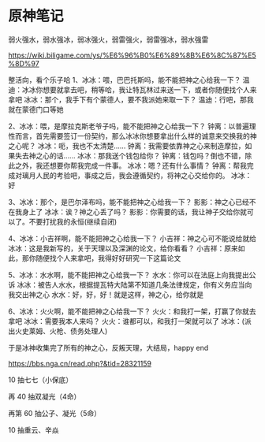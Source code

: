# 原神笔记

弱火强水，弱水强冰，弱冰强火，弱雷强火，弱雷强冰，弱水强雷


https://wiki.biligame.com/ys/%E6%96%B0%E6%89%8B%E6%8C%87%E5%8D%97


整活向，看个乐子哈
1、冰冰：喂，巴巴托斯吗，能不能把神之心给我一下？
温迪：冰冰你想要就拿去吧，稍等哈，我让特瓦林过来送一下，或者你随便找个人来拿吧
冰冰：那个，我手下有个蒙德人，要不我派她来取一下？
温迪：行吧，那我就在蒙德门口等她

2、冰冰：喂，是摩拉克斯老爷子吗，能不能把神之心给我一下？
钟离：以普遍理性而言，首先需要签订一份契约，那么冰冰你想要拿出什么样的诚意来交换我的神之心呢？
冰冰：呃，我也不太清楚……
钟离：我需要依靠神之心来制造摩拉，如果失去神之心的话……
冰冰：那我送个钱包给你？
钟离：钱包吗？倒也不错，除此之外，我还想要你帮我完成一件事。
冰冰：嗯？还有什么事情？
钟离：帮我完成对璃月人民的考验吧，事成之后，我会遵循契约，将神之心交给你的。
冰冰：好

3、冰冰：那个，是巴尔泽布吗，能不能把神之心给我一下？
影影：神之心已经不在我身上了
冰冰：诶？神之心丢了吗？
影影：你需要的话，我让神子交给你就可以了。不要打扰我的永恒(继续自闭)

4、冰冰：小吉祥啊，能不能把神之心给我一下？
小吉祥：神之心可不能说给就给
冰冰：这是我新写的，关于天理以及深渊的论文，给你看看？
小吉祥：原来如此，那你随便找个人来拿吧，我得好好研究一下这篇论文

5、冰冰：水水啊，能不能把神之心给我一下？
水水：你可以在法庭上向我提出公诉
冰冰：被告人水水，根据提瓦特大陆第不知道几条法律规定，你有义务应当向我交出神之心
水水：好，好，好！就是这样，神之心，给你就是

6、冰冰：火火啊，能不能把神之心给我一下？
火火：和我打一架，打赢了你就去拿吧
冰冰：需要我本人来吗？
火火：谁都可以，和我打一架就可以了
冰冰：(派出火史莱姆、火枪、债务处理人)

于是冰神收集完了所有的神之心，反叛天理，大结局，happy end

https://bbs.nga.cn/read.php?&tid=28321159



10 抽七七（小保底）

再 40 抽双凝光（4命）

再第 60 抽公子、凝光（5命）

10 抽重云、辛焱